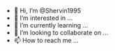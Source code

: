 - 👋 Hi, I’m @Shervin1995
- 👀 I’m interested in ...
- 🌱 I’m currently learning ...
- 💞️ I’m looking to collaborate on ...
- 📫 How to reach me ...

<!---
Shervin1995/Shervin1995 is a ✨ special ✨ repository because its `README.md` (this file) appears on your GitHub profile.
You can click the Preview link to take a look at your changes.
--->
